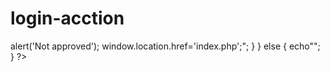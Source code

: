 # login-acction
<?php
include 'config.php';

session_start();

$username=$_POST['username'];
$password=$_POST['password'];
echo $password;


$sql="select * from login where username='".$username."' and password='".$password."'";
echo $sql;
$res=mysqli_query($con,$sql);
$data=mysqli_fetch_array($res);
$_SESSION["login_id"]=$data["login_id"];
$_SESSION["username"]=$data["username"];

if ($data['username']== $username && $data['password'] == $password )
{

  if($data['type'] == "admin" && $data['status']=="approved" ) 
  {
  
  	header("location:Admin/index.php");


  }
  elseif($data['type']=="patient"  )
  	{
  	
       	header("location:patient/index.php");
  	}
  	 elseif($data['type']=="lab_technician" )
  	{
  		
       	header("location:technician/index.php");
  	}
  	else
  	{
  		echo"<script>alert('Not approved'); 
	             window.location.href='index.php';</script>";
  	}
}
else
{
	echo"<script>alert('incorrect password'); 
	              window.location.href='login.php';</script>";
}


?>

